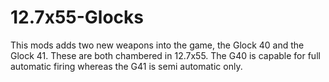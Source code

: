 # 12.7x55-Glocks
This mods adds two new weapons into the game, the Glock 40 and the Glock 41. These are both chambered in 12.7x55. The G40 is capable for full automatic firing whereas the G41 is semi automatic only.
